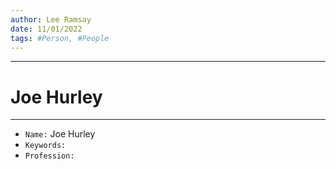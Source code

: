 ```yaml
---
author: Lee Ramsay
date: 11/01/2022
tags: #Person, #People
---
```


--- 
# Joe Hurley
---

* `Name:` Joe Hurley
* `Keywords:`
* `Profession:`

